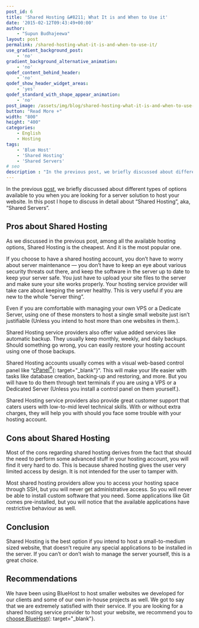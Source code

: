 ```yaml
---
post_id: 6
title: 'Shared Hosting &#8211; What It is and When to Use it'
date: '2015-02-12T09:43:49+00:00'
author: 
    - "Supun Budhajeewa"
layout: post
permalink: /shared-hosting-what-it-is-and-when-to-use-it/
use_gradient_background_post:
    - 'no'
gradient_background_alternative_animation:
    - 'no'
qodef_content_behind_header:
    - 'no'
qodef_show_header_widget_areas:
    - 'yes'
qodef_standard_with_shape_appear_animation:
    - 'no'
post_image: /assets/img/blog/shared-hosting-what-it-is-and-when-to-use-it.webp
button: "Read More +"
width: "800"
height: "400"
categories:
    - English
    - Hosting
tags:
    - 'Blue Host'
    - 'Shared Hosting'
    - 'Shared Servers'
# seo
description : "In the previous post, we briefly discussed about different types of options available to you when you are looking for a server solution to host your website. In this post I hope to discuss in detail about &#8220;Shared Hosting&#8221;, aka, &#8220;Shared Servers&#8221;. Pros about Shared Hosting As we discussed in the previous post, among all [&hellip;]"
---
```


In the previous [post](/hosting-solutions-and-their-differences/), we briefly discussed about different types of options available to you when you are looking for a server solution to host your website. In this post I hope to discuss in detail about “Shared Hosting”, aka, “Shared Servers”.

## Pros about Shared Hosting

As we discussed in the previous post, among all the available hosting options, Shared Hosting is the cheapest. And it is the most popular one.

If you choose to have a shared hosting account, you don’t have to worry about server maintenance — you don’t have to keep an eye about various security threats out there, and keep the software in the server up to date to keep your server safe. You just have to upload your site files to the server and make sure your site works properly. Your hosting service provider will take care about keeping the server healthy. This is very useful if you are new to the whole “server thing”.

Even if you are comfortable with managing your own VPS or a Dedicate Server, using one of these monsters to host a single small website just isn’t justifiable (Unless you intend to host more than one websites in them.).

Shared Hosting service providers also offer value added services like automatic backup. They usually keep monthly, weekly, and daily backups. Should something go wrong, you can easily restore your hosting account using one of those backups.

Shared Hosting accounts usually comes with a visual web-based control panel like “[cPanel<sup>®</sup>](http://cpanel.net/){: target="_blank"}“. This will make your life easier with tasks like database creation, backing-up and restoring, and more. But you will have to do them through text terminals if you are using a VPS or a Dedicated Server (Unless you install a control panel on them yourself.).

Shared Hosting service providers also provide great customer support that caters users with low-to-mid level technical skills. With or without extra charges, they will help you with should you face some trouble with your hosting account.

## Cons about Shared Hosting

Most of the cons regarding shared hosting derives from the fact that should the need to perform some advanced stuff in your hosting account, you will find it very hard to do. This is because shared hosting gives the user very limited access by design. It is not intended for the user to tamper with.

Most shared hosting providers allow you to access your hosting space through SSH, but you will never get administrative access. So you will never be able to install custom software that you need. Some applications like Git comes pre-installed, but you will notice that the available applications have restrictive behaviour as well.

## Conclusion

Shared Hosting is the best option if you intend to host a small-to-medium sized website, that doesn’t require any special applications to be installed in the server. If you can’t or don’t wish to manage the server yourself, this is a great choice.

## Recommendations

We have been using BlueHost to host smaller websites we developed for our clients and some of our own in-house projects as well. We got to say that we are extremely satisfied with their service. If you are looking for a shared hosting service provider to host your website, we recommend you to [choose BlueHost](http://www.bluehost.com/track/kosalaindrasiri){: target="_blank"}.
